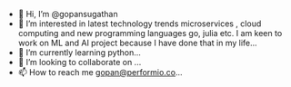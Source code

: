 - 👋 Hi, I’m @gopansugathan
- 👀 I’m interested in latest technology trends microservices , cloud computing and new programming languages go, julia etc. I am keen to work on ML and AI project because I have done that in my life...
- 🌱 I’m currently learning python...
- 💞️ I’m looking to collaborate on ...
- 📫 How to reach me gopan@performio.co...

<!---
gopansugathan/gopansugathan is a ✨ special ✨ repository because its `README.md` (this file) appears on your GitHub profile.
You can click the Preview link to take a look at your changes.
--->

